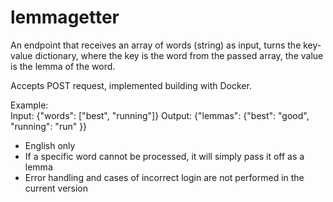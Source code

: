 # lemmagetter

An endpoint that receives an array of words (string) as input, turns the key-value dictionary, where the key is the word from the passed array, the value is the lemma of the word.

Accepts POST request, implemented building with Docker.

Example:  
Input: {"words": ["best", "running"]}
Output: {"lemmas": {"best": "good", "running": "run" }}


- English only
- If a specific word cannot be processed, it will simply pass it off as a lemma
- Error handling and cases of incorrect login are not performed in the current version